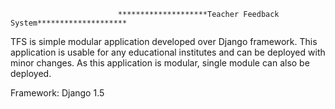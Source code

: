             
                            ********************Teacher Feedback System********************

TFS is simple modular application developed over Django framework. This
application is usable for any educational institutes and can be deployed
with minor changes. As this application is modular, single module can 
also be deployed.

Framework: Django 1.5 
